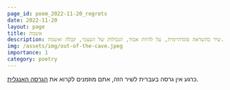 ```yaml
---
page_id: poem_2022-11-20_regrets
date: 2022-11-20
layout: page
title: אשמה
description: שיר בהשראה סונדהיימית, על להיות אבוד, הגבולות של העצמי, קבלה ואשמה.
img: /assets/img/out-of-the-cave.jpeg
importance: 1
category: poetry
---
```


כרגע אין גרסה בעברית לשיר הזה, אתם מוזמנים לקרוא את [הגרסה האנגלית]({{site.baseurl}}/en-us{{page.url}}).
